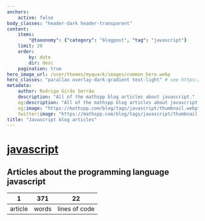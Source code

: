 ```yaml
---
anchors:
    active: false
body_classes: "header-dark header-transparent"
content:
    items:
        "@taxonomy": {"category": "blogpost", "tag": "javascript"}
    limit: 20
    order:
        by: date
        dir: desc
    pagination: true
hero_image_url: /user/themes/myquark/images/common_hero.webp
hero_classes: "parallax overlay-dark-gradient text-light" # see https://demo.getgrav.org/blog-skeleton/blog/hero-classes
metadata:
    author: Rodrigo Girão Serrão
    description: "All of the mathspp blog articles about javascript."
    og:description: "All of the mathspp blog articles about javascript."
    og:image: "https://mathspp.com/blog/tags/javascript/thumbnail.webp"
    twitter:image: "https://mathspp.com/blog/tags/javascript/thumbnail.webp"
title: "Javascript blog articles"
---
```


# <a href="/blog/tags/javascript" class="label label-primary tag-title">javascript</a>


## Articles about the programming language javascript



<table class="stats-table">
    <thead>
        <tr>
            <th style="text-align: center;">1</th>
            <th style="text-align: center;">371</th>
            <th style="text-align: center;">22</th>
        </tr>
    </thead>
    <tbody>
        <tr>
            <td style="text-align: center;">article</td>
            <td style="text-align: center;">words</td>
            <td style="text-align: center;">lines of code</td>
        </tr>
    </tbody>
</table>